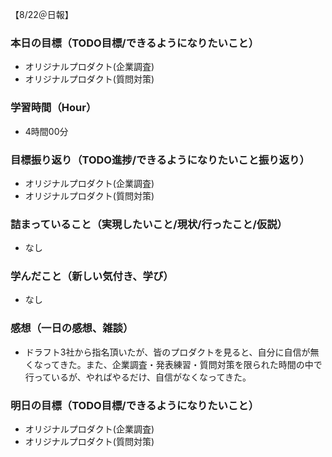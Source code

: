 【8/22＠日報】
### 本日の目標（TODO目標/できるようになりたいこと）
- オリジナルプロダクト(企業調査)
- オリジナルプロダクト(質問対策)
### 学習時間（Hour）
- 4時間00分
### 目標振り返り（TODO進捗/できるようになりたいこと振り返り）
- オリジナルプロダクト(企業調査)
- オリジナルプロダクト(質問対策)
### 詰まっていること（実現したいこと/現状/行ったこと/仮説）
- なし
### 学んだこと（新しい気付き、学び）
- なし
### 感想（一日の感想、雑談）
- ドラフト3社から指名頂いたが、皆のプロダクトを見ると、自分に自信が無くなってきた。また、企業調査・発表練習・質問対策を限られた時間の中で行っているが、やればやるだけ、自信がなくなってきた。
### 明日の目標（TODO目標/できるようになりたいこと）
- オリジナルプロダクト(企業調査)
- オリジナルプロダクト(質問対策)
